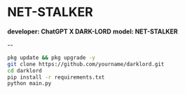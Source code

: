 # NET-STALKER
**developer: ChatGPT X DARK-LORD**
**model: NET-STALKER**

--

```bash
pkg update && pkg upgrade -y
git clone https://github.com/yourname/darklord.git
cd darklord
pip install -r requirements.txt
python main.py
